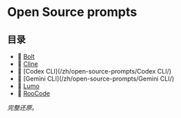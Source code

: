 # Open Source prompts

## 目录

- 📁 [Bolt](/zh/open-source-prompts/Bolt/)
- 📁 [Cline](/zh/open-source-prompts/Cline/)
- 📁 [Codex CLI](/zh/open-source-prompts/Codex CLI/)
- 📁 [Gemini CLI](/zh/open-source-prompts/Gemini CLI/)
- 📁 [Lumo](/zh/open-source-prompts/Lumo/)
- 📁 [RooCode](/zh/open-source-prompts/RooCode/)

*完整还原。*